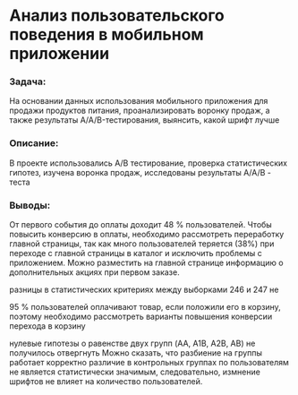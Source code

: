 # Анализ пользовательского поведения в мобильном приложении
### Задача: 
На основании данных использования мобильного приложения для продажи продуктов питания, проанализировать воронку продаж, а также результаты A/A/B-тестирования, выянсить, какой шрифт лучше
### Описание: 
В проекте использовались A/B тестирование, проверка статистических гипотез, изучена воронка продаж, исследованы результаты A/A/B - теста
### Выводы:
От первого события до оплаты доходит 48 % пользователей. Чтобы повысить конверсию в оплаты, необходимо рассмотреть переработку главной страницы, так как много пользователей теряется (38%) при переходе с главной страницы в каталог и исключить проблемы с приложением. Можно разместить на главной странице информацию о дополнительных акциях при первом заказе.

разницы в статистических критериях между выборками 246 и 247 не

95 % пользователей оплачивают товар, если положили его в корзину, поэтому необходимо рассмотреть варианты повышения конверсии перехода в корзину

нулевые гипотезы о равенстве двух групп (AA, A1B, A2B, AB) не получилось отвергнуть Можно сказать, что разбиение на группы работает корректно различие в контрольных группах по пользователям не является статистически значимым, следовательно, измнение шрифтов не влияет на количество пользователей.
